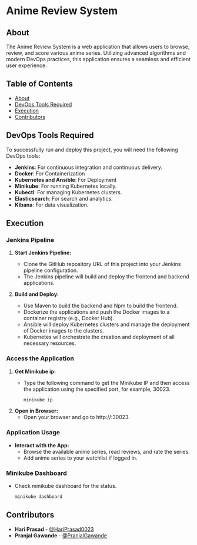 # Anime Review System

## About

The Anime Review System is a web application that allows users to browse, review, and score various anime series. Utilizing advanced algorithms and modern DevOps practices, this application ensures a seamless and efficient user experience.

## Table of Contents

- [About](#about)
- [DevOps Tools Required](#devops-tools-required)
- [Execution](#execution)
- [Contributors](#contributors)

## DevOps Tools Required

To successfully run and deploy this project, you will need the following DevOps tools:

- **Jenkins**: For continuous integration and continuous delivery.
- **Docker**: For Containerization
- **Kubernetes and Ansible**: For Deployment
- **Minikube**: For running Kubernetes locally.
- **Kubectl**: For managing Kubernetes clusters.
- **Elasticsearch**: For search and analytics.
- **Kibana**: For data visualization.

## Execution

### Jenkins Pipeline

1. **Start Jenkins Pipeline:**
   - Clone the GitHub repository URL of this project into your Jenkins pipeline configuration.
   - The Jenkins pipeline will build and deploy the frontend and backend applications.

2. **Build and Deploy:**
   - Use Maven to build the backend and Npm to build the frontend.
   - Dockerize the applications and push the Docker images to a container registry (e.g., Docker Hub).
   - Ansible will deploy Kubernetes clusters and manage the deployment of Docker images to the clusters.
   - Kubernetes will orchestrate the creation and deployment of all necessary resources.

### Access the Application

1. **Get Minikube ip:**
   - Type the following command to get the Minikube IP and then access the application using the specified port, for example, 30023.

     ```sh
     minikube ip

2. **Open in Browser:**
   - Open your browser and go to http://<minikube-ip>:30023.

### Application Usage

- **Interact with the App:**
    - Browse the available anime series, read reviews, and rate the series.
    - Add anime series to your watchlist if logged in.
 
### Minikube Dashboard
- Check minikube dashboard for the status.
  ```sh
  minikube dashboard

## Contributors

- **Hari Prasad** - [@HariPrasad0023](https://github.com/HariPrasad0023)
- **Pranjal Gawande** - [@PranjalGawande](https://github.com/PranjalGawande)
